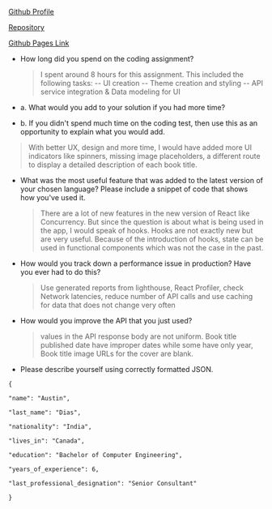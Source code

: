 [Github Profile](https://github.com/austindias16)

[Repository](https://github.com/austindias16/book-search-app)

[Github Pages Link](https://austindias16.github.io/book-search-app/)


- How long did you spend on the coding assignment?

  > I spent around 8 hours for this assignment. This included the following tasks:
  > -- UI creation
  > -- Theme creation and styling
  > -- API service integration & Data modeling for UI

- a. What would you add to your solution if you had more time?
- b. If you didn&#39;t spend much time on the coding test, then use this as an opportunity to explain what you would add.
> With better UX, design and more time, I would have added more UI indicators like spinners, missing image placeholders, a different route to display a detailed description of each book title.

- What was the most useful feature that was added to the latest version of your chosen
  language? Please include a snippet of code that shows how you&#39;ve used it.
  > There are a lot of new features in the new version of React like Concurrency. But since the question is about what is being used in the app, I would speak of hooks. Hooks are not exactly new but are very useful. Because of the introduction of hooks, state can be used in functional components which was not the case in the past.
- How would you track down a performance issue in production? Have you ever had to do this?
  > Use generated reports from lighthouse, React Profiler, check Network latencies, reduce number of API calls and use caching for data that does not change very often
- How would you improve the API that you just used?
  > values in the API response body are not uniform. Book title published date have improper dates while some have only year, Book title image URLs for the cover are blank.
- Please describe yourself using correctly formatted JSON.

```
{

"name": "Austin",

"last_name": "Dias",

"nationality": "India",

"lives_in": "Canada",

"education": "Bachelor of Computer Engineering",

"years_of_experience": 6,

"last_professional_designation": "Senior Consultant"

}
```
